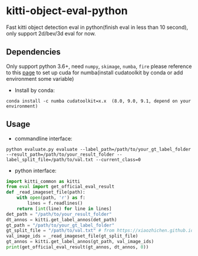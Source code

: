 # kitti-object-eval-python
Fast kitti object detection eval in python(finish eval in less than 10 second), only support 2d/bev/3d eval for now.
## Dependencies
Only support python 3.6+, need `numpy`, `skimage`, `numba`, `fire`
please reference to this [page](https://github.com/numba/numba#custom-python-environments) to set up cuda for numba(install cudatoolkit by conda or add environment some variable)
* Install by conda:
```
conda install -c numba cudatoolkit=x.x  (8.0, 9.0, 9.1, depend on your environment) 
```
## Usage
* commandline interface:
```
python evaluate.py evaluate --label_path=/path/to/your_gt_label_folder --result_path=/path/to/your_result_folder --label_split_file=/path/to/val.txt --current_class=0
```
* python interface:
```Python
import kitti_common as kitti
from eval import get_official_eval_result
def _read_imageset_file(path):
    with open(path, 'r') as f:
        lines = f.readlines()
    return [int(line) for line in lines]
det_path = "/path/to/your_result_folder"
dt_annos = kitti.get_label_annos(det_path)
gt_path = "/path/to/your_gt_label_folder"
gt_split_file = "/path/to/val.txt" # from https://xiaozhichen.github.io/files/mv3d/imagesets.tar.gz
val_image_ids = _read_imageset_file(gt_split_file)
gt_annos = kitti.get_label_annos(gt_path, val_image_ids)
print(get_official_eval_result(gt_annos, dt_annos, 0))
```
